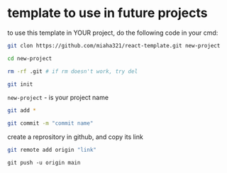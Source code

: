 # template to use in future projects
to use this template in YOUR project, do the following code in your cmd:
```bash
git clon https://github.com/miaha321/react-template.git new-project
```
```bash
cd new-project
```
```bash
rm -rf .git # if rm doesn't work, try del
```
```bash
git init
```
`new-project` - is your project name
```bash
git add *
```
```bash
git commit -m "commit name"
```
create a reprository in github, and copy its link
```bash
git remote add origin "link"
```
```
git push -u origin main
```

